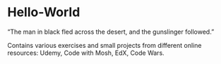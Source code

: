 # Hello-World


“The man in black fled across the desert, and the gunslinger followed.”

Contains various exercises and small projects from different online resources: Udemy, Code with Mosh, EdX, Code Wars.

